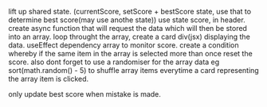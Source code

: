 lift up shared state. (currentScore, setScore + bestScore state, use that to determine best score(may use anothe state))
use state score, in header. create async function that will request the data which will then be stored into an array. loop throught the array, create a card div(jsx) displaying the data. useEffect dependency array to monitor score. create a condition whereby if the same item in the array is selected more than once reset the score. also dont forget to use a randomiser for the array data eg sort(math.random() - 5) to shuffle array items everytime a card representing the array item is clicked.

only update best score when mistake is made.